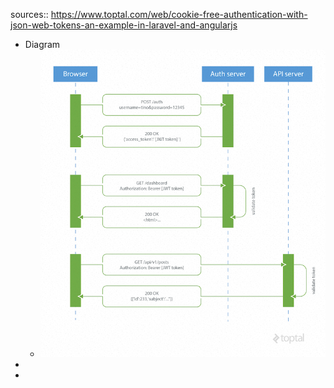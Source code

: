 sources:: https://www.toptal.com/web/cookie-free-authentication-with-json-web-tokens-an-example-in-laravel-and-angularjs

- Diagram
	- ![image.png](../assets/image_1654194478900_0.png)
-
-